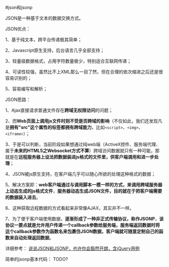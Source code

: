 #json和jsonp

JSON是一种基于文本的数据交换方式。

 

JSON优点：

1、基于纯文本，跨平台传递极其简单；

2、Javascript原生支持，后台语言几乎全部支持；

3、轻量级数据格式，占用字符数量极少，特别适合互联网传递；

4、可读性较强，虽然比不上XML那么一目了然，但在合理的依次缩进之后还是很容易识别的；

5、容易编写和解析；


JSON思路：


1、Ajax直接请求普通文件存在**跨域无权限访问**的问题；

2、而**Web页面上调用js文件时则不受是否跨域的影响**（不仅如此，我们还发现凡是**拥有"src"这个属性的标签都拥有跨域能力**，比如`<script>`、`<img>`、`<iframe>`）；

3、于是可以判断，当前阶段如果想通过纯web端（ActiveX控件、服务端代理、属于**未来的HTML5之Websocket方式不算**）跨域访问数据就只有一种可能，那就是在**远程服务器上设法把数据装进js格式的文件里，供客户端调用和进一步处理**；

4、JSON被js原生支持，在客户端几乎可以随心所欲的处理这种格式的数据；

5、解决方案即：**web客户端通过与调用脚本一模一样的方式，来调用跨域服务器上动态生成的js格式文件**，**服务器动态生成JSON文件，目的就在于把客户端需要的数据装入进去**。

6、这种获取远程数据的方式看起来非常像AJAX，其实并不一样。

7、为了便于客户端使用数据，**逐渐形成了一种非正式传输协议，称作JSONP**，**该协议一要点就是允许用户传递一个callback参数给服务端，服务端返回数据时将这个callback参数作为函数名来包裹住JSON数据，客户端就可随意定制自己的函数来自动处理返回数据**。


详细参考：
[说说JSON和JSONP，也许你会豁然开朗，含jQuery用例
](http://www.cnblogs.com/dowinning/archive/2012/04/19/json-jsonp-jquery.html)


简单的jsonp基本代码：
TODO?